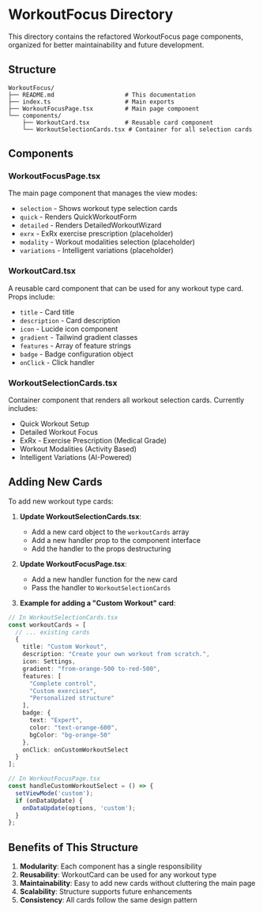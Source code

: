 # WorkoutFocus Directory

This directory contains the refactored WorkoutFocus page components, organized for better maintainability and future development.

## Structure

```
WorkoutFocus/
├── README.md                    # This documentation
├── index.ts                     # Main exports
├── WorkoutFocusPage.tsx         # Main page component
└── components/
    ├── WorkoutCard.tsx          # Reusable card component
    └── WorkoutSelectionCards.tsx # Container for all selection cards
```

## Components

### WorkoutFocusPage.tsx
The main page component that manages the view modes:
- `selection` - Shows workout type selection cards
- `quick` - Renders QuickWorkoutForm
- `detailed` - Renders DetailedWorkoutWizard
- `exrx` - ExRx exercise prescription (placeholder)
- `modality` - Workout modalities selection (placeholder)
- `variations` - Intelligent variations (placeholder)

### WorkoutCard.tsx
A reusable card component that can be used for any workout type card. Props include:
- `title` - Card title
- `description` - Card description
- `icon` - Lucide icon component
- `gradient` - Tailwind gradient classes
- `features` - Array of feature strings
- `badge` - Badge configuration object
- `onClick` - Click handler

### WorkoutSelectionCards.tsx
Container component that renders all workout selection cards. Currently includes:
- Quick Workout Setup
- Detailed Workout Focus
- ExRx - Exercise Prescription (Medical Grade)
- Workout Modalities (Activity Based)
- Intelligent Variations (AI-Powered)

## Adding New Cards

To add new workout type cards:

1. **Update WorkoutSelectionCards.tsx**:
   - Add a new card object to the `workoutCards` array
   - Add a new handler prop to the component interface
   - Add the handler to the props destructuring

2. **Update WorkoutFocusPage.tsx**:
   - Add a new handler function for the new card
   - Pass the handler to `WorkoutSelectionCards`

3. **Example for adding a "Custom Workout" card**:

```typescript
// In WorkoutSelectionCards.tsx
const workoutCards = [
  // ... existing cards
  {
    title: "Custom Workout",
    description: "Create your own workout from scratch.",
    icon: Settings,
    gradient: "from-orange-500 to-red-500",
    features: [
      "Complete control",
      "Custom exercises",
      "Personalized structure"
    ],
    badge: {
      text: "Expert",
      color: "text-orange-600",
      bgColor: "bg-orange-50"
    },
    onClick: onCustomWorkoutSelect
  }
];

// In WorkoutFocusPage.tsx
const handleCustomWorkoutSelect = () => {
  setViewMode('custom');
  if (onDataUpdate) {
    onDataUpdate(options, 'custom');
  }
};
```

## Benefits of This Structure

1. **Modularity**: Each component has a single responsibility
2. **Reusability**: WorkoutCard can be used for any workout type
3. **Maintainability**: Easy to add new cards without cluttering the main page
4. **Scalability**: Structure supports future enhancements
5. **Consistency**: All cards follow the same design pattern 
